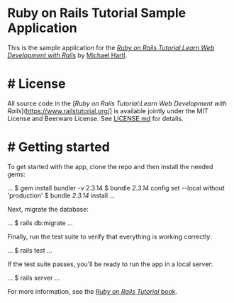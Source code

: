 # Ruby on Rails Tutorial Sample Application

This is the sample application for the
[*Ruby on Rails Tutorial:Learn Web Development with Rails*](https://www.railstutorial.org/)
by [Michael Hartl](https://www.michaelhartl.com/).


# # License


All source code in the [*Ruby on Rails Tutorial:Learn Web Development with Rails*](https://www.railstutorial.org/] is available
jointly under the MIT License and Beerware License.
See [LICENSE.md](LICENSE.md) for details.


# # Getting started


To get started with the app, clone the repo and then install the needed gems:

...
$ gem install bundler -v 2.3.14
$ bundle _2.3.14_ config set --local without 'production'
$ bundle _2.3.14_ install
...

Next, migrate the database:

...
$ rails db:migrate
...

Finally, run the test suite to verify that everything is working correctly:

...
$ rails test
...

If the test suite passes, you'll be ready to run the app in a local server:

...
$ rails server
...


For more information, see the
[*Ruby on Rails Tutorial* book](https://www.railstutorial.org/book).